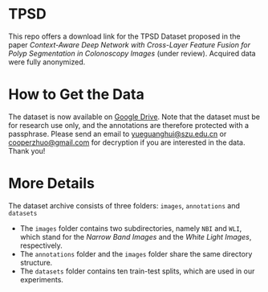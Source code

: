 # TPSD
This repo offers a download link for the TPSD Dataset proposed in the paper *Context-Aware Deep Network with Cross-Layer Feature Fusion for Polyp Segmentation in Colonoscopy Images* (under review). Acquired data were fully anonymized.
# How to Get the Data
The dataset is now available on [Google Drive](https://drive.google.com/file/d/1MXmCzoixR2FX8KthZbVrK2jyoI2BKLPW/view?usp=sharing). Note that the dataset must be for research use only, and the annotations are therefore protected with a passphrase. Please send an email to yueguanghui@szu.edu.cn or cooperzhuo@gmail.com for decryption if you are interested in the data. Thank you!

# More Details
The dataset archive consists of three folders: `images`, `annotations` and `datasets`
- The `images` folder contains two subdirectories, namely `NBI` and `WLI`, which stand for the *Narrow Band Images* and the *White Light Images*, respectively.
- The `annotations` folder and the `images` folder share the same directory structure.
- The `datasets` folder contains ten train-test splits, which are used in our experiments.
